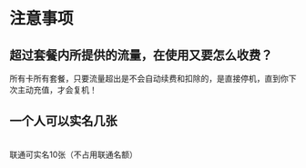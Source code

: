 # 注意事项

## 超过套餐内所提供的流量，在使用又要怎么收费？

所有卡所有套餐，只要流量超出是不会自动续费和扣除的，是直接停机，直到你下次主动充值，才会复机！

## 一个人可以实名几张

\
联通可实名10张（不占用联通名额）
